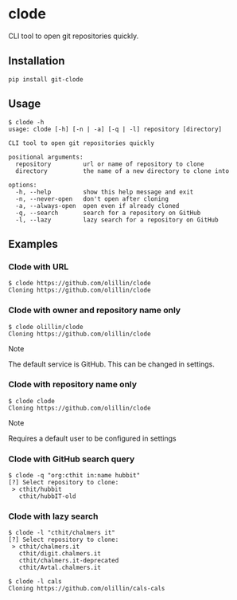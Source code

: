 # clode

CLI tool to open git repositories quickly.

## Installation

```console
pip install git-clode
```

## Usage

```console
$ clode -h
usage: clode [-h] [-n | -a] [-q | -l] repository [directory]

CLI tool to open git repositories quickly

positional arguments:
  repository         url or name of repository to clone
  directory          the name of a new directory to clone into

options:
  -h, --help         show this help message and exit
  -n, --never-open   don't open after cloning
  -a, --always-open  open even if already cloned
  -q, --search       search for a repository on GitHub
  -l, --lazy         lazy search for a repository on GitHub
```

## Examples

### Clode with URL

```console
$ clode https://github.com/olillin/clode
Cloning https://github.com/olillin/clode
```

### Clode with owner and repository name only

```console
$ clode olillin/clode
Cloning https://github.com/olillin/clode
```

> [!NOTE]
> The default service is GitHub. This can be changed in settings.
<!-- TODO: Add settings file name -->

### Clode with repository name only

```console
$ clode clode
Cloning https://github.com/olillin/clode
```

> [!NOTE]
> Requires a default user to be configured in settings
<!-- TODO: Add settings file name -->

### Clode with GitHub search query

```console
$ clode -q "org:cthit in:name hubbit"
[?] Select repository to clone:
 > cthit/hubbit
   cthit/hubbIT-old
```

### Clode with lazy search

```console
$ clode -l "cthit/chalmers it"
[?] Select repository to clone:
 > cthit/chalmers.it
   cthit/digit.chalmers.it
   cthit/chalmers.it-deprecated
   cthit/Avtal.chalmers.it

$ clode -l cals
Cloning https://github.com/olillin/cals-cals
```
